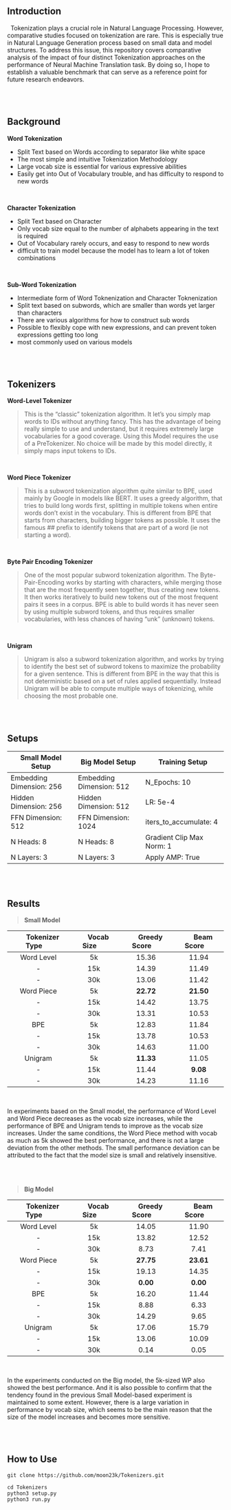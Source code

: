 ## Introduction

&nbsp; Tokenization plays a crucial role in Natural Language Processing. However, comparative studies focused on tokenization are rare. This is especially true in Natural Language Generation process based on small data and model structures.
To address this issue, this repository covers comparative analysis of the impact of four distinct Tokenization approaches on the performance of Neural Machine Translation task. By doing so, I hope to establish a valuable benchmark that can serve as a reference point for future research endeavors.

<br><br>

## Background

**Word Tokenization**
  * Split Text based on Words according to separator like white space
  * The most simple and intuitive Tokenization Methodology
  * Large vocab size is essential for various expressive abilities
  * Easily get into Out of Vocabulary trouble, and has difficulty to respond to new words
<br>

**Character Tokenization**
  * Split Text based on Character
  * Only vocab size equal to the number of alphabets appearing in the text is required
  * Out of Vocabulary rarely occurs, and easy to respond to new words
  * difficult to train model because the model has to learn a lot of token combinations
<br>

**Sub-Word Tokenization**
  * Intermediate form of Word Toknenization and Character Toknenization
  * Split text based on subwords, which are smaller than words yet larger than characters
  * There are various algorithms for how to construct sub words
  * Possible to flexibly cope with new expressions, and can prevent token expressions getting too long
  * most commonly used on various models

</br></br>


## Tokenizers

**Word-Level Tokenizer** <br>
> This is the “classic” tokenization algorithm. It let’s you simply map words to IDs without anything fancy. This has the advantage of being really simple to use and understand, but it requires extremely large vocabularies for a good coverage. Using this Model requires the use of a PreTokenizer. No choice will be made by this model directly, it simply maps input tokens to IDs.

<br>


**Word Piece Tokenizer** <br>
> This is a subword tokenization algorithm quite similar to BPE, used mainly by Google in models like BERT. It uses a greedy algorithm, that tries to build long words first, splitting in multiple tokens when entire words don’t exist in the vocabulary. This is different from BPE that starts from characters, building bigger tokens as possible. It uses the famous ## prefix to identify tokens that are part of a word (ie not starting a word).

<br>

**Byte Pair Encoding Tokenizer** <br>
> One of the most popular subword tokenization algorithm. The Byte-Pair-Encoding works by starting with characters, while merging those that are the most frequently seen together, thus creating new tokens. It then works iteratively to build new tokens out of the most frequent pairs it sees in a corpus. BPE is able to build words it has never seen by using multiple subword tokens, and thus requires smaller vocabularies, with less chances of having “unk” (unknown) tokens.

<br>

**Unigram** <br>
> Unigram is also a subword tokenization algorithm, and works by trying to identify the best set of subword tokens to maximize the probability for a given sentence. This is different from BPE in the way that this is not deterministic based on a set of rules applied sequentially. Instead Unigram will be able to compute multiple ways of tokenizing, while choosing the most probable one.

</br></br>


## Setups

| Small Model Setup | Big Model Setup | Training Setup |
|---|---|---|
| Embedding Dimension: 256 | Embedding Dimension: 512 | N_Epochs: 10 |
| Hidden Dimension: 256 | Hidden Dimension: 512 | LR: 5e-4 |
| FFN Dimension: 512 | FFN Dimension: 1024 | iters_to_accumulate: 4 |
| N Heads: 8 | N Heads: 8 | Gradient Clip Max Norm: 1 |
| N Layers: 3 | N Layers: 3 | Apply AMP: True |


</br></br>

## Results

> **Small Model**

| &emsp; Tokenizer Type &emsp; | &emsp; Vocab Size &emsp; | &emsp; Greedy Score &emsp; | &emsp; Beam Score &emsp; |
|:---:|:---:|:---:|:---:|
| Word Level |  5k | 15.36 | 11.94 |
| -          | 15k | 14.39 | 11.49 |
| -          | 30k | 13.06 | 11.42 |
| Word Piece |  5k | **22.72** | **21.50** |
| -          | 15k | 14.42 | 13.75 |
| -          | 30k | 13.31 | 10.53 |
| BPE        |  5k | 12.83 | 11.84 |
| -          | 15k | 13.78 | 10.53 |
| -          | 30k | 14.63 | 11.00 |
| Unigram    |  5k | **11.33** | 11.05 |
| -          | 15k | 11.44 |  **9.08** |
| -          | 30k | 14.23 | 11.16 |

<br>

In experiments based on the Small model, the performance of Word Level and Word Piece decreases as the vocab size increases, while the performance of BPE and Unigram tends to improve as the vocab size increases. Under the same conditions, the Word Piece method with vocab as much as 5k showed the best performance, and there is not a large deviation from the other methods. 
The small performance deviation can be attributed to the fact that the model size is small and relatively insensitive.


<br><br>
> **Big Model**

| &emsp; Tokenizer Type &emsp; | &emsp; Vocab Size &emsp; | &emsp; Greedy Score &emsp; | &emsp; Beam Score &emsp; |
|:---:|:---:|:---:|:---:|
| Word Level |  5k | 14.05 | 11.90 |
| -          | 15k | 13.82 | 12.52 |
| -          | 30k |  8.73 |  7.41 |
| Word Piece |  5k | **27.75** | **23.61** |
| -          | 15k | 19.13 | 14.35 |
| -          | 30k |  **0.00** |  **0.00** |
| BPE        |  5k | 16.20 | 11.44 |
| -          | 15k |  8.88 |  6.33 |
| -          | 30k | 14.29 |  9.65 |
| Unigram    |  5k | 17.06 | 15.79 |
| -          | 15k | 13.06 | 10.09 |
| -          | 30k |  0.14 |  0.05 |

<br>

In the experiments conducted on the Big model, the 5k-sized WP also showed the best performance. And it is also possible to confirm that the tendency found in the previous Small Model-based experiment is maintained to some extent. However, there is a large variation in performance by vocab size, which seems to be the main reason that the size of the model increases and becomes more sensitive.

</br></br>

## How to Use
```
git clone https://github.com/moon23k/Tokenizers.git
```

```
cd Tokenizers
python3 setup.py
python3 run.py
```
</br>

